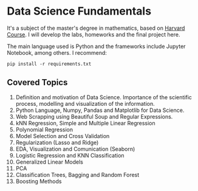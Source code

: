 # Data Science Fundamentals 

It's a subject of the master's degree in mathematics, based on [Harvard
Course](https://harvard-iacs.github.io/2019-CS109A/pages/syllabus.html). I
will develop the labs, homeworks and the final project here. 

The main language used is Python and the frameworks include Jupyter Notebook,
among others. I recommend: 

``pip install -r requirements.txt``

## Covered Topics 

1. Definition and motivation of Data Science. Importance of the scientific
   process, modelling and visualization of the information.
2. Python Language, Numpy, Pandas and Matplotlib for Data Science. 
3. Web Scrapping using Beautiful Soup and Regular Expressions. 
4. kNN Regression, Simple and Multiple Linear Regression
5. Polynomial Regression 
6. Model Selection and Cross Validation
7. Regularization (Lasso and Ridge)
8. EDA, Visualization and Comunication (Seaborn)
9. Logistic Regression and KNN Classification 
10. Generalized Linear Models
11. PCA
12. Classification Trees, Bagging and Random Forest
13. Boosting Methods